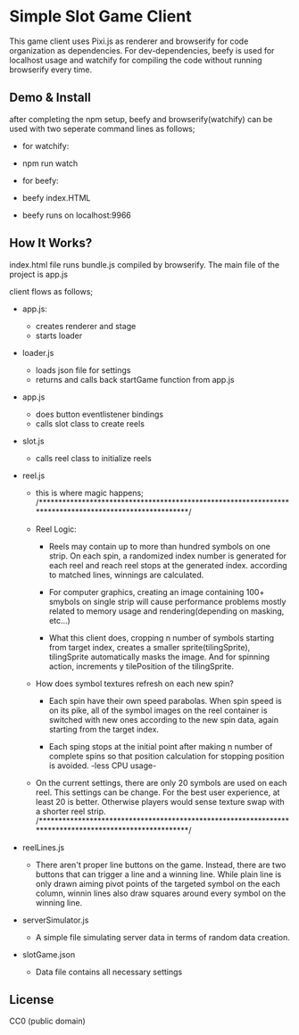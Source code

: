 Simple Slot Game Client
=====================

This game client uses Pixi.js as renderer and browserify for code organization as dependencies. For dev-dependencies, beefy is used for localhost usage and watchify for compiling the code without running
browserify every time.



[slot-client]: https://github.com/alicanKoker/SlotClient

## Demo & Install

after completing the npm setup, beefy and browserify(watchify) can be used with two seperate command lines as follows;

* for watchify:
- npm run watch

* for beefy:
- beefy index.HTML

* beefy runs on localhost:9966

## How It Works?

index.html file runs bundle.js compiled by browserify. The main file of the project is app.js

client flows as follows;

- app.js:

    - creates renderer and stage
    - starts loader

- loader.js
    
    - loads json file for settings
    - returns and calls back startGame function from app.js

- app.js

    - does button eventlistener bindings
    - calls slot class to create reels

- slot.js

    - calls reel class to initialize reels

- reel.js

    - this is where magic happens;
    /*******************************************************************************************************/

    * Reel Logic:
        - Reels may contain up to more than hundred symbols on one strip. On each spin, a randomized index
        number is generated for each reel and reach reel stops at the generated index. according to matched
        lines, winnings are calculated.
        
        - For computer graphics, creating an image containing 100+ smybols on single strip will cause
        performance problems mostly related to memory usage and rendering(depending on masking, etc...)
        
        - What this client does, cropping n number of symbols starting from target index, creates a smaller
        sprite(tilingSprite), tilingSprite automatically masks the image. And for spinning action, increments
        y tilePosition of the tilingSprite.

    * How does symbol textures refresh on each new spin?

        - Each spin have their own speed parabolas. When spin speed is on its pike, all of the symbol images
        on the reel container is switched with new ones according to the new spin data, again starting from
        the target index.
        
        - Each sping stops at the initial point after making n number of complete spins so that position calculation
        for stopping position is avoided. -less CPU usage-

    * On the current settings, there are only 20 symbols are used on each reel. This settings can be change. For
        the best user experience, at least 20 is better. Otherwise players would sense texture swap with a shorter
        reel strip.
    /*******************************************************************************************************/

- reelLines.js

    * There aren't proper line buttons on the game. Instead, there are two buttons that can trigger a line and a
    winning line. While plain line is only drawn aiming pivot points of the targeted symbol on the each column, 
    winnin lines also draw squares around every symbol on the winning line.

- serverSimulator.js

    * A simple file simulating server data in terms of random data creation.

- slotGame.json

    * Data file contains all necessary settings


## License

CC0 (public domain)
